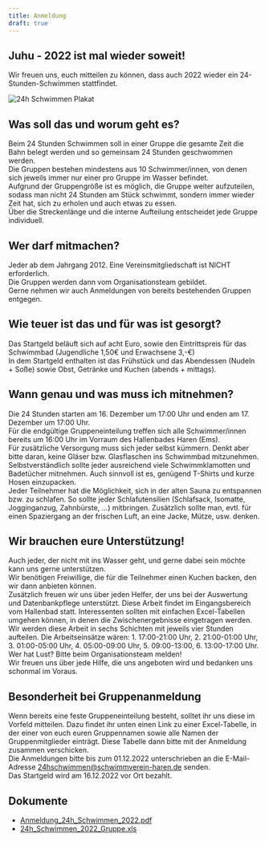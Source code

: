 ```yaml
---
title: Anmeldung
draft: true
---
```

## Juhu - 2022 ist mal wieder soweit!

Wir freuen uns, euch mitteilen zu können, dass auch 2022 wieder ein 24-Stunden-Schwimmen stattfindet.

![24h Schwimmen Plakat](/images/uploads/24h-schwimmen/24h-schwimmen-plakat-2022.jpeg)

## Was soll das und worum geht es?

Beim 24 Stunden Schwimmen soll in einer Gruppe die gesamte Zeit die Bahn belegt werden und so gemeinsam 24 Stunden geschwommen werden.\
Die Gruppen bestehen mindestens aus 10 Schwimmer/innen, von denen sich jeweils immer nur einer pro Gruppe im Wasser befindet.\
Aufgrund der Gruppengröße ist es möglich, die Gruppe weiter aufzuteilen, sodass man nicht 24 Stunden am Stück schwimmt, sondern immer wieder Zeit hat, sich zu erholen und auch etwas zu essen.\
Über die Streckenlänge und die interne Aufteilung entscheidet jede Gruppe individuell.

## Wer darf mitmachen?

Jeder ab dem Jahrgang 2012. Eine Vereinsmitgliedschaft ist NICHT erforderlich.\
Die Gruppen werden dann vom Organisationsteam gebildet.\
Gerne nehmen wir auch Anmeldungen von bereits bestehenden Gruppen entgegen.

## Wie teuer ist das und für was ist gesorgt?

Das Startgeld beläuft sich auf acht Euro, sowie den Eintrittspreis für das Schwimmbad (Jugendliche 1,50€ und Erwachsene 3,-€)\
In dem Startgeld enthalten ist das Frühstück und das Abendessen (Nudeln + Soße) sowie Obst, Getränke und Kuchen (abends + mittags).

## Wann genau und was muss ich mitnehmen?

Die 24 Stunden starten am 16. Dezember um 17:00 Uhr und enden am 17. Dezember um 17:00 Uhr.\
Für die endgültige Gruppeneinteilung treffen sich alle Schwimmer/innen bereits um 16:00 Uhr im Vorraum des Hallenbades Haren (Ems).\
Für zusätzliche Versorgung muss sich jeder selbst kümmern. Denkt aber bitte daran, keine Gläser bzw. Glasflaschen ins Schwimmbad mitzunehmen.\
Selbstverständlich sollte jeder ausreichend viele Schwimmklamotten und\
Badetücher mitnehmen. Auch sinnvoll ist es, genügend T-Shirts und kurze Hosen einzupacken.\
Jeder Teilnehmer hat die Möglichkeit, sich in der alten Sauna zu entspannen bzw. zu schlafen. So sollte jeder Schlafutensilien (Schlafsack, Isomatte, Jogginganzug, Zahnbürste, ...) mitbringen. Zusätzlich sollte man, evtl. für einen Spaziergang an der frischen Luft, an eine Jacke, Mütze, usw. denken.

## Wir brauchen eure Unterstützung!

Auch jeder, der nicht mit ins Wasser geht, und gerne dabei sein möchte kann uns gerne unterstützen.\
Wir benötigen Freiwillige, die für die Teilnehmer einen Kuchen backen, den wir dann anbieten können.\
Zusätzlich freuen wir uns über jeden Helfer, der uns bei der Auswertung und Datenbankpflege unterstützt. Diese Arbeit findet im Eingangsbereich vom Hallenbad statt. Interessenten sollten mit einfachen Excel-Tabellen umgehen können, in denen die Zwischenergebnisse eingetragen werden. Wir werden diese Arbeit in sechs Schichten mit jeweils vier Stunden aufteilen. Die Arbeitseinsätze wären: 1. 17:00-21:00 Uhr, 2. 21:00-01:00 Uhr, 3. 01:00-05:00 Uhr, 4. 05:00-09:00 Uhr, 5. 09:00-13:00, 6. 13:00-17:00 Uhr.\
Wer hat Lust? Bitte beim Organisationsteam melden!\
Wir freuen uns über jede Hilfe, die uns angeboten wird und bedanken uns schonmal im Voraus.

## Besonderheit bei Gruppenanmeldung

Wenn bereits eine feste Gruppeneinteilung besteht, solltet ihr uns diese im Vorfeld mitteilen. Dazu findet ihr unten einen Link zu einer Excel-Tabelle, in der einer von euch euren Gruppennamen sowie alle Namen der Gruppenmitglieder einträgt. Diese Tabelle dann bitte mit der Anmeldung zusammen verschicken.\
Die Anmeldungen bitte bis zum 01.12.2022 unterschrieben an die E-Mail-Adresse [24hschwimmen@schwimmverein-haren.de](mailto:24hschwimmen@schwimmverein-haren.de) senden.\
Das Startgeld wird am 16.12.2022 vor Ort bezahlt.

## ﻿Dokumente

* [Anmeldung_24h_Schwimmen_2022.pdf](https://schwimmverein-haren.de/fileadmin/user_upload/Anmeldung_24h_Schwimmen_2022.pdf)
* [24h_Schwimmen_2022_Gruppe.xls](https://schwimmverein-haren.de/fileadmin/user_upload/24h_Schwimmen_2022_Gruppe.xls)